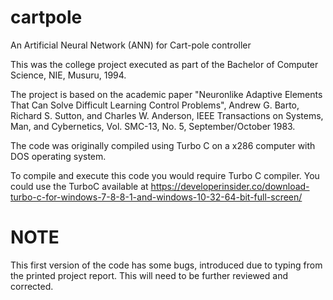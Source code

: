 # cartpole
An Artificial Neural Network (ANN) for Cart-pole controller

This was the college project executed as part of the Bachelor of Computer Science, NIE, Musuru, 1994.

The project is based on the academic paper "Neuronlike Adaptive Elements That Can Solve Difficult Learning Control Problems", Andrew G. Barto, Richard S. Sutton, and Charles W. Anderson, IEEE Transactions on Systems, Man, and Cybernetics, Vol. SMC-13, No. 5, September/October 1983.

The code was originally compiled using Turbo C on a x286 computer with DOS operating system.

To compile and execute this code you would require Turbo C compiler. You could use the TurboC available at https://developerinsider.co/download-turbo-c-for-windows-7-8-8-1-and-windows-10-32-64-bit-full-screen/

# NOTE
This first version of the code has some bugs, introduced due to typing from the printed project report. This will need to be further reviewed and corrected. 
